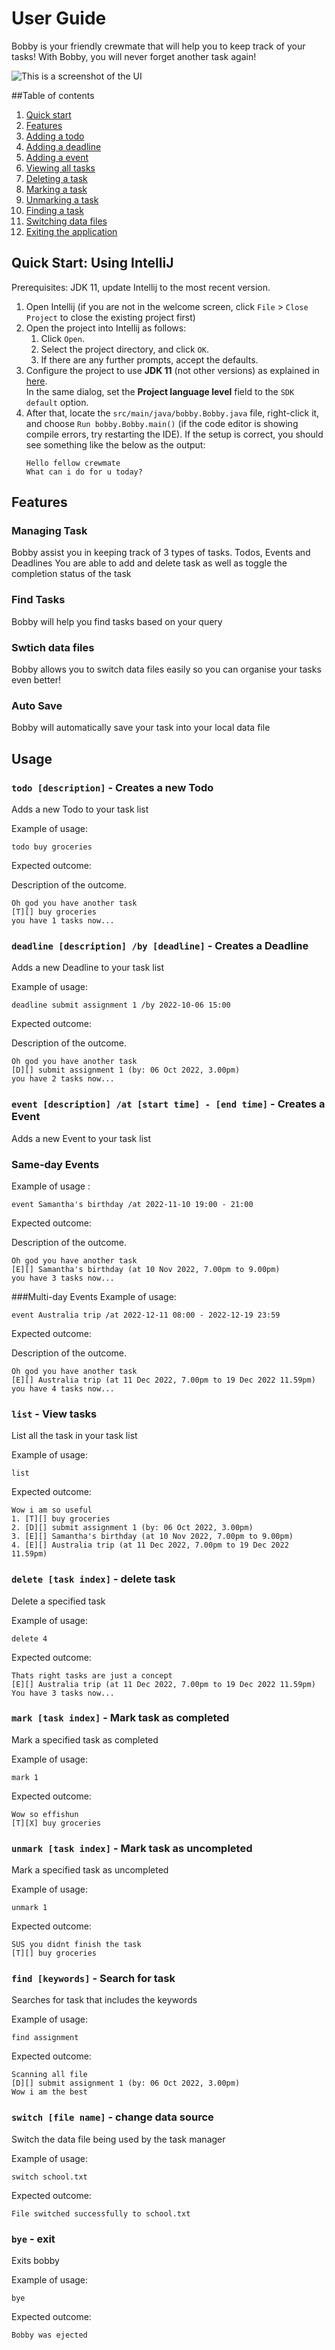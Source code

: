 # User Guide

Bobby is your friendly crewmate that will help you
to keep track of your tasks!
With Bobby, you will never forget another task again!

![This is a screenshot of the UI](https://github.com/ruihan00/ip/blob/master/docs/Ui.png?raw=true)
<br/>

##Table of contents
1. [Quick start](#quick-start-using-intellij)
2. [Features](#features)
3. [Adding a todo](#todo-description---creates-a-new-todo)
4. [Adding a deadline](#deadline-description-by-deadline---creates-a-deadline)
5. [Adding a event](#event-description-at-start-time---end-time---creates-a-event)
6. [Viewing all tasks](#list---view-tasks)
7. [Deleting a task](#delete-task-index---delete-task)
8. [Marking a task](#mark-task-index---mark-task-as-completed)
9. [Unmarking a task](#unmark-task-index---mark-task-as-uncompleted)
10. [Finding a task](#find-keywords---search-for-task)
11. [Switching data files](#switch-file-name---change-data-source)
12. [Exiting the application](#bye---exit)


## Quick Start: Using IntelliJ
Prerequisites: JDK 11, update Intellij to the most recent version.

1. Open Intellij (if you are not in the welcome screen, click `File` > `Close Project` to close the existing project first)
2. Open the project into Intellij as follows:
    1. Click `Open`.
    2. Select the project directory, and click `OK`.
    3. If there are any further prompts, accept the defaults.
3. Configure the project to use **JDK 11** (not other versions) as explained in [here](https://www.jetbrains.com/help/idea/sdk.html#set-up-jdk).<br>
   In the same dialog, set the **Project language level** field to the `SDK default` option.
4. After that, locate the `src/main/java/bobby.Bobby.java` file, right-click it, and choose `Run bobby.Bobby.main()` (if the code editor is showing compile errors, try restarting the IDE). If the setup is correct, you should see something like the below as the output:
   ```
   Hello fellow crewmate
   What can i do for u today?
   ```

## Features

### Managing Task

Bobby assist you in keeping track of 3 types of tasks. Todos, Events and Deadlines
You are able to add and delete task as well as toggle the completion status of the task
### Find Tasks

Bobby will help you find tasks based on your query


### Swtich data files

Bobby allows you to switch data files easily so you can organise your tasks even better!

### Auto Save

Bobby will automatically save your task into your local data file

## Usage

### `todo [description]` - Creates a new Todo

Adds a new Todo to your task list

Example of usage:

`todo buy groceries`

Expected outcome:

Description of the outcome.

```
Oh god you have another task
[T][] buy groceries
you have 1 tasks now...
```

### `deadline [description] /by [deadline]` - Creates a Deadline

Adds a new Deadline to your task list

Example of usage:

`deadline submit assignment 1 /by 2022-10-06 15:00`

Expected outcome:

Description of the outcome.

```
Oh god you have another task
[D][] submit assignment 1 (by: 06 Oct 2022, 3.00pm) 
you have 2 tasks now...
```

### `event [description] /at [start time] - [end time]` - Creates a Event

Adds a new Event to your task list


### Same-day Events
Example of usage :

`event Samantha's birthday /at 2022-11-10 19:00 - 21:00`

Expected outcome:

Description of the outcome.

```
Oh god you have another task
[E][] Samantha's birthday (at 10 Nov 2022, 7.00pm to 9.00pm) 
you have 3 tasks now...
```

###Multi-day Events
Example of usage:

`event Australia trip /at 2022-12-11 08:00 - 2022-12-19 23:59`

Expected outcome:

Description of the outcome.

```
Oh god you have another task
[E][] Australia trip (at 11 Dec 2022, 7.00pm to 19 Dec 2022 11.59pm) 
you have 4 tasks now...
```
### `list` - View tasks

List all the task in your task list

Example of usage:

`list`

Expected outcome:

```
Wow i am so useful
1. [T][] buy groceries
2. [D][] submit assignment 1 (by: 06 Oct 2022, 3.00pm) 
3. [E][] Samantha's birthday (at 10 Nov 2022, 7.00pm to 9.00pm) 
4. [E][] Australia trip (at 11 Dec 2022, 7.00pm to 19 Dec 2022 11.59pm) 
```
### `delete [task index]` - delete task

Delete a specified task

Example of usage:

`delete 4`

Expected outcome:

```
Thats right tasks are just a concept
[E][] Australia trip (at 11 Dec 2022, 7.00pm to 19 Dec 2022 11.59pm) 
You have 3 tasks now...
```

### `mark [task index]` - Mark task as completed

Mark a specified task as completed

Example of usage:

`mark 1`

Expected outcome:

```
Wow so effishun
[T][X] buy groceries
```

### `unmark [task index]` - Mark task as uncompleted

Mark a specified task as uncompleted

Example of usage:

`unmark 1`

Expected outcome:

```
SUS you didnt finish the task
[T][] buy groceries
```

### `find [keywords]` - Search for task

Searches for task that includes the keywords

Example of usage:

`find assignment`

Expected outcome:

```
Scanning all file
[D][] submit assignment 1 (by: 06 Oct 2022, 3.00pm) 
Wow i am the best
```

### `switch [file name]` - change data source

Switch the data file being used by the task manager

Example of usage:

`switch school.txt`

Expected outcome:

```
File switched successfully to school.txt
```

### `bye` - exit

Exits bobby

Example of usage:

`bye`

Expected outcome:

```
Bobby was ejected
```
